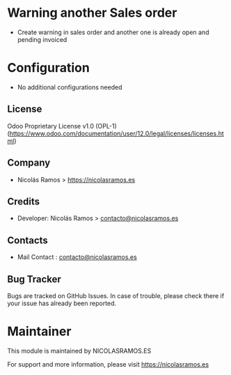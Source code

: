 # Warning another Sales order

- Create warning in sales order and another one is already open and pending invoiced

# Configuration

- No additional configurations needed

## License

Odoo Proprietary License v1.0 (OPL-1)
(https://www.odoo.com/documentation/user/12.0/legal/licenses/licenses.html)

## Company

- Nicolás Ramos > https://nicolasramos.es

## Credits

- Developer:
  Nicolás Ramos > contacto@nicolasramos.es

## Contacts

- Mail Contact : contacto@nicolasramos.es

## Bug Tracker

Bugs are tracked on GitHub Issues. In case of trouble, please check there if your issue has already been reported.

# Maintainer

This module is maintained by NICOLASRAMOS.ES

For support and more information, please visit https://nicolasramos.es
